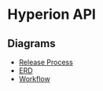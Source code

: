 Hyperion API
============

Diagrams
--------

* [Release Process](https://www.lucidchart.com/documents/edit/4aa78fb8-abf8-45a7-85c1-796e0c6ba1e4/0)
* [ERD](https://www.lucidchart.com/documents/edit/365ed83b-415e-486f-a4a7-3d3a9acb21d9/0)
* [Workflow](https://www.lucidchart.com/documents/edit/5a1a820b-7293-4fb3-b670-f9c9b4ab6e00/0)

